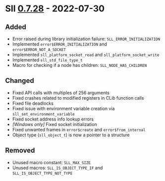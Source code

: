 # Sll [0.7.28] - 2022-07-30

## Added

- Error raised during library initialization failure: `SLL_ERROR_INITIALIZATION`
- Implemented `error$ERROR_INITIALIZATION` and `error$ERROR_NOT_A_SOCKET`
- Implemented `sll_platform_socket_read` and `sll_platform_socket_write`
- Implemented `sll_std_file_type_t`
- Macro for checking if a node has children: `SLL_NODE_HAS_CHILDREN`

## Changed

- Fixed API calls with multiples of 256 arguments
- Fixed crashes related to modified registers in CLib function calls
- Fixed file deadlocks
- Fixed issue with environment variable creation via `sll_set_environment_variable`
- Fixed socket address info lookup errors
- *\[Windows only\]* Fixed socket initialization
- Fixed unwanted frames in `error$create` and `error$from_internal`
- Object type (`sll_object_t`) is now a pointer to a structure

## Removed

- Unused macro constant: `SLL_MAX_SIZE`
- Unused macros: `SLL_IS_OBJECT_TYPE_IF` and `SLL_IS_OBJECT_TYPE_NOT_TYPE`

[0.7.28]: https://github.com/sl-lang/sll/compare/sll-v0.7.27...main
